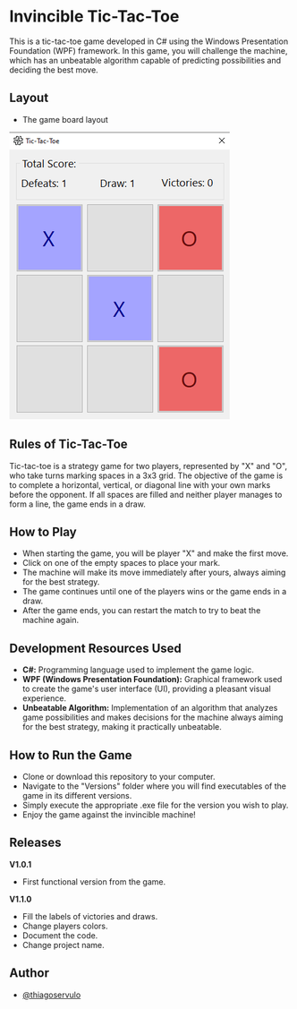 # Invincible Tic-Tac-Toe
This is a tic-tac-toe game developed in C# using the Windows Presentation Foundation (WPF) framework. In this game, you will challenge the machine, which has an unbeatable algorithm capable of predicting possibilities and deciding the best move.

## Layout

* The game board layout

![Board](images/board.png "Board")

## Rules of Tic-Tac-Toe
Tic-tac-toe is a strategy game for two players, represented by "X" and "O", who take turns marking spaces in a 3x3 grid. The objective of the game is to complete a horizontal, vertical, or diagonal line with your own marks before the opponent. If all spaces are filled and neither player manages to form a line, the game ends in a draw.

## How to Play
* When starting the game, you will be player "X" and make the first move.
* Click on one of the empty spaces to place your mark.
* The machine will make its move immediately after yours, always aiming for the best strategy.
* The game continues until one of the players wins or the game ends in a draw.
* After the game ends, you can restart the match to try to beat the machine again.

## Development Resources Used
* **C#:** Programming language used to implement the game logic.
* **WPF (Windows Presentation Foundation):** Graphical framework used to create the game's user interface (UI), providing a pleasant visual experience.
* **Unbeatable Algorithm:** Implementation of an algorithm that analyzes game possibilities and makes decisions for the machine always aiming for the best strategy, making it practically unbeatable.

## How to Run the Game
* Clone or download this repository to your computer.
* Navigate to the "Versions" folder where you will find executables of the game in its different versions.
* Simply execute the appropriate .exe file for the version you wish to play.
* Enjoy the game against the invincible machine!

## Releases
**V1.0.1**
* First functional version from the game.

**V1.1.0** 
* Fill the labels of victories and draws.
* Change players colors.
* Document the code.
* Change project name.

## Author
- [@thiagoservulo](https://github.com/ThiagoServulo)